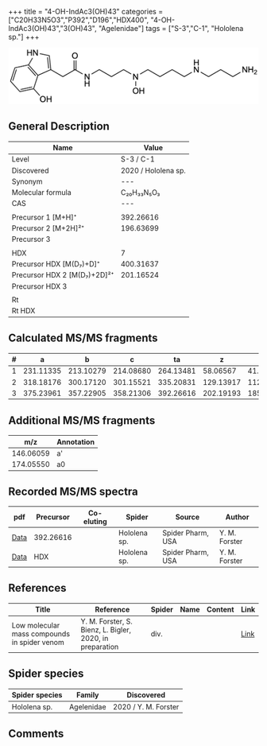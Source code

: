 +++
title = "4-OH-IndAc3(OH)43"
categories = ["C20H33N5O3","P392","D196","HDX400",
"4-OH-IndAc3(OH)43","3(OH)43",
"Agelenidae"]
tags = ["S-3","C-1",
"Hololena sp."]
+++

![](/img/4-OH-IndAc3(OH)43.png)

## General Description

| Name                       | Value              |
|----------------------------|--------------------|
| Level                      | S-3 / C-1          |
| Discovered                 | 2020 / Hololena sp. |
| Synonym                    | ---                |
| Molecular formula          | C₂₀H₃₃N₅O₃                   |
| CAS                        | ---                |
|                            |                    |
| Precursor 1 [M+H]⁺         | 392.26616                   |
| Precursor 2 [M+2H]²⁺       | 196.63699                   |
| Precursor 3                |                    |
|                            |                    |
| HDX                        | 7                   |
| Precursor HDX   [M(D₇)+D]⁺   | 400.31637                   |
| Precursor HDX 2 [M(D₇)+2D]²⁺ | 201.16524                   |
| Precursor HDX 3            |                    |
|                            |                    |
| Rt                         |                    |
| Rt HDX                     |                    |

## Calculated MS/MS fragments

| # | a         | b         | c         | ta        | z         | y         | tz        |
|---|-----------|-----------|-----------|-----------|-----------|-----------|-----------|
| 1 | 231.11335 | 213.10279 | 214.08680 | 264.13481 | 58.06567 | 41.03912 | 75.09222 |
| 2 | 318.18176 | 300.17120 | 301.15521 | 335.20831 | 129.13917 | 112.11262 | 162.16063 |
| 3 | 375.23961 | 357.22905 | 358.21306 | 392.26616 | 202.19193 | 185.16538 | 219.21848 |

## Additional MS/MS fragments

| m/z | Annotation |
|-----|------------|
| 146.06059    | a'   |
| 174.05550    | a0   |

## Recorded MS/MS spectra

| pdf                                             | Precursor | Co-eluting | Spider      | Source                       | Author        |
|-------------------------------------------------|-----------|------------|-------------|------------------------------|---------------|
| [Data](/pdf/Hololena-sp/392_4-OH-IndAc3(OH)43_Ho-sp.pdf) | 392.26616 |           | Hololena sp. | Spider Pharm, USA | Y. M. Forster |
| [Data](/pdf/Hololena-sp/392_4-OH-IndAc3(OH)34_IndAc3(OH)43_Ho-sp_HDX.pdf) | HDX |           | Hololena sp. | Spider Pharm, USA | Y. M. Forster |


## References

| Title | Reference | Spider | Name | Content | Link |
|-------|-----------|--------|------|---------|------|
| Low molecular mass compounds in spider venom      | Y. M. Forster, S. Bienz, L. Bigler, 2020, in preparation          | div.       |   |   | [Link](unknown) |

## Spider species

| Spider species     | Family     | Discovered           |
|--------------------|------------|----------------------|
| Hololena sp.       | Agelenidae | 2020 / Y. M. Forster |


## Comments